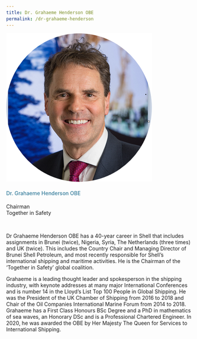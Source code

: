 ```yaml
---
title: Dr. Grahaeme Henderson OBE
permalink: /dr-grahaeme-henderson
---
```



<div class="row">
            <div class="col is-3">
              <img src="images/speakers/Grahaeme-Henderson.png">
            </div>
            <div class="col is-9 speaker-details">
              <h4>Dr. Grahaeme Henderson OBE</h4>
<p>Chairman<br>
Together in Safety</p><br>
<p>
Dr Grahaeme Henderson OBE has a 40-year career in Shell that includes assignments in Brunei (twice), Nigeria, Syria, The Netherlands (three times) and UK (twice). This includes the Country Chair and Managing Director of Brunei Shell Petroleum, and most recently responsible for Shell’s international shipping and maritime activities. He is the Chairman of the ‘Together in Safety’ global coalition. </p>
<p>
Grahaeme is a leading thought leader and spokesperson in the shipping industry, with keynote addresses at many major International Conferences and is number 14 in the Lloyd’s List Top 100 People in Global Shipping. He was the President of the UK Chamber of Shipping from 2016 to 2018 and Chair of the Oil Companies International Marine Forum from 2014 to 2018. 
Grahaeme has a First Class Honours BSc Degree and a PhD in mathematics of sea waves, an Honorary DSc and is a Professional Chartered Engineer. In 2020, he was awarded the OBE by Her Majesty The Queen for Services to International Shipping.</p>
            </div>
          </div> 
					
<style type="text/css"> 
    .is-left{
      text-align: left;
    }
    h4{
      font-weight: 500; 
      color: #337B9A !important;
    }
     .speaker-details p { text-align: justified; }
  </style>